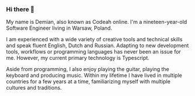 ### Hi there 👋

My name is Demian, also known as Codeah online. I'm a nineteen-year-old Software Engineer living in Warsaw, Poland.

I am experienced with a wide variety of creative tools and technical skills and speak fluent English, Dutch and Russian. Adapting to new development tools, workflows or programming languages has never been an issue for me. However, my current primary technology is Typescript.

Aside from programming, I also enjoy playing the guitar, playing the keyboard and producing music. Within my lifetime I have lived in multiple countries for a few years at a time, familiarizing myself with multiple cultures and traditions. 
